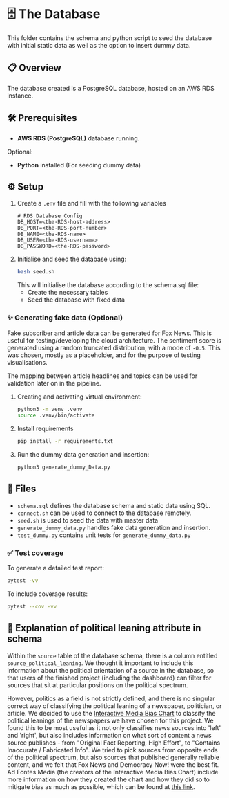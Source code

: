 # 🗄️ The Database
This folder contains the schema and python script to seed the database with initial static data as well as the option to insert dummy data.

## 📋 Overview 
The database created is a PostgreSQL database, hosted on an AWS RDS instance.

## 🛠️ Prerequisites
- **AWS RDS (PostgreSQL)** database running.

Optional:
- **Python** installed (For seeding dummy data)

## ⚙️ Setup
1. Create a `.env` file and fill with the following variables
    ```env
    # RDS Database Config
    DB_HOST=<the-RDS-host-address>
    DB_PORT=<the-RDS-port-number>
    DB_NAME=<the-RDS-name>
    DB_USER=<the-RDS-username>
    DB_PASSWORD=<the-RDS-password>
    ```
2. Initialise and seed the database using:
    ```bash
    bash seed.sh
    ```
    This will initialise the database according to the schema.sql file:
    - Create the necessary tables
    - Seed the database with fixed data

### ✨ Generating fake data (**Optional**)
Fake subscriber and article data can be generated for Fox News. This is useful for testing/developing the cloud architecture. The sentiment score is generated using a random truncated distribution, with a mode of `-0.5`. This was chosen, mostly as a placeholder, and for the purpose of testing visualisations. 

The mapping between article headlines and topics can be used for validation later on in the pipeline.

1. Creating and activating virtual environment:
    ```bash
    python3 -m venv .venv
    source .venv/bin/activate
    ```
2. Install requirements
    ```bash
    pip install -r requirements.txt
    ```
3. Run the dummy data generation and insertion:
    ```bash
    python3 generate_dummy_Data.py
    ```

## 📁 Files 
- `schema.sql` defines the database schema and static data using SQL.
- `connect.sh` can be used to connect to the database remotely. 
- `seed.sh` is used to seed the data with master data 
- `generate_dummy_data.py` handles fake data generation and insertion.
- `test_dummy.py` contains unit tests for `generate_dummy_data.py` 

### ✅ Test coverage
To generate a detailed test report:
```bash
pytest -vv
```
To include coverage results:
```bash
pytest --cov -vv
```

## 💬 Explanation of political leaning attribute in schema
Within the `source` table of the database schema, there is a column entitled `source_political_leaning`. We thought it important to include this information about the political orientation of a source in the database, so that users of the finished project (including the dashboard) can filter for sources that sit at particular positions on the political spectrum. 

However, politics as a field is not strictly defined, and there is no singular correct way of classifying the political leaning of a newspaper, politician, or article. We decided to use the [Interactive Media Bias Chart](https://adfontesmedia.com/interactive-media-bias-chart/) to classify the political leanings of the newspapers we have chosen for this project. We found this to be most useful as it not only classifies news sources into 'left' and 'right', but also includes information on what sort of content a news source publishes - from "Original Fact Reporting, High Effort", to "Contains Inaccurate / Fabricated Info". We tried to pick sources from opposite ends of the political spectrum, but also sources that published generally reliable content, and we felt that Fox News and Democracy Now! were the best fit. Ad Fontes Media (the creators of the Interactive Media Bias Chart) include more information on how they created the chart and how they did so to mitigate bias as much as possible, which can be found at [this link](https://adfontesmedia.com/is-the-media-bias-chart-biased/).